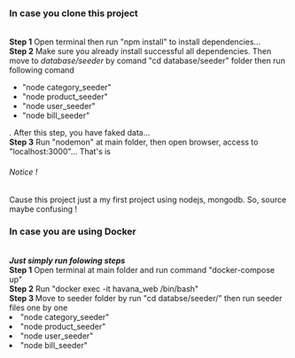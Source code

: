 <h3>In case you clone this project</h3><br/>
<b>Step 1</b> Open terminal then run "npm install" to install dependencies...<br/>
<b>Step 2</b> Make sure you already install successful all dependencies. Then move to <i>database/seeder </i> by comand "cd database/seeder" folder then run following comand <br/>
<ul>
   <li>"node category_seeder"</li>
   <li>"node product_seeder"</li>
   <li>"node user_seeder"</li>
   <li>"node bill_seeder"</li>
</ul>
. After this step, you have faked data...<br/>
<b>Step 3</b> Run "nodemon" at main folder, then open browser, access to "localhost:3000"... That's is
<h6>Notice !</h6> Cause this project just a my first project using nodejs, mongodb. So, source maybe confusing !

<h3>In case you are using Docker</h3><br/>
<b><i>Just simply run folowing steps</i></b><br/>
<b>Step 1</b> Open terminal at main folder and run command "docker-compose up" <br/>
<b>Step 2</b> Run "docker exec -it havana_web /bin/bash" <br/>
<b>Step 3 </b> Move to seeder folder by run "cd databse/seeder/" then run seeder files one by one <br/>
<li>"node category_seeder"</li> 
<li>"node product_seeder"</li> 
<li>"node user_seeder"</li> 
<li>"node bill_seeder"</li> 
